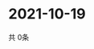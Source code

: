 # 2021-10-19
  共 0条

  <!-- BEGIN -->
  <!-- 最后更新时间Tue Oct 19 2021 10:03:54 GMT+0000 (Coordinated Universal Time) -->
  
  <!-- END -->
  
  